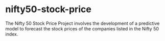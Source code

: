 # nifty50-stock-price
The Nifty 50 Stock Price Project involves the development of a predictive model to forecast the stock prices of the companies listed in the Nifty 50 index. 
